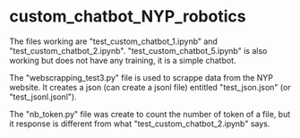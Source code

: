 # custom_chatbot_NYP_robotics

The files working are "test_custom_chatbot_1.ipynb" and "test_custom_chatbot_2.ipynb".
"test_custom_chatbot_5.ipynb" is also working but does not have any training, it is a simple chatbot.

The "webscrapping_test3.py" file is used to scrappe data from the NYP website. It creates a json (can create a jsonl file) entitled "test_json.json" (or "test_jsonl.jsonl").

The "nb_token.py" file was create to count the number of token of a file, but it response is different from what "test_custom_chatbot_2.ipynb" says. 